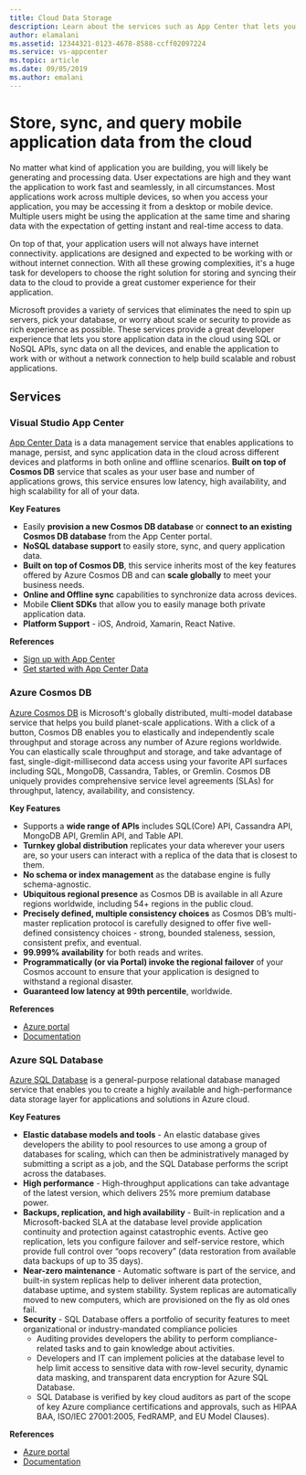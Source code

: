 ```yaml
---
title: Cloud Data Storage
description: Learn about the services such as App Center that lets you store, manage, and persist mobile application data in the cloud.
author: elamalani
ms.assetid: 12344321-0123-4678-8588-ccff02097224
ms.service: vs-appcenter
ms.topic: article
ms.date: 09/05/2019
ms.author: emalani
---
```


# Store, sync, and query mobile application data from the cloud
No matter what kind of application you are building, you will likely be generating and processing data. User expectations are high and they want the application to work fast and seamlessly, in all circumstances. Most applications work across multiple devices, so when you access your application, you may be accessing it from a desktop or mobile device. Multiple users might be using the application at the same time and sharing data with the expectation of getting instant and real-time access to data.

On top of that, your application users will not always have internet connectivity. applications are designed and expected to be working with or without internet connection. With all these growing complexities, it's a huge task for developers to choose the right solution for storing and syncing their data to the cloud to provide a great customer experience for their application.

Microsoft provides a variety of services that eliminates the need to spin up servers, pick your database, or worry about scale or security to provide as rich experience as possible. These services provide a great developer experience that lets you store application data in the cloud using SQL or NoSQL APIs, sync data on all the devices, and enable the application to work with or without a network connection to help build scalable and robust applications.

## Services

### **Visual Studio App Center**
[App Center Data](/appcenter/data/) is a data management service that enables applications to manage, persist, and sync application data in the cloud across different devices and platforms in both online and offline scenarios. **Built on top of Cosmos DB** service that scales as your user base and number of applications grows, this service ensures low latency, high availability, and high scalability for all of your data.

**Key Features**
- Easily **provision a new Cosmos DB database** or **connect to an existing Cosmos DB database** from the App Center portal.
- **NoSQL database support** to easily store, sync, and query application data.
- **Built on top of Cosmos DB**, this service inherits most of the key features offered by Azure Cosmos DB and can **scale globally** to meet your business needs.
- **Online and Offline sync** capabilities to synchronize data across devices.
- Mobile **Client SDKs** that allow you to easily manage both private application data.
- **Platform Support** - iOS, Android, Xamarin, React Native.

**References**
- [Sign up with App Center](https://appcenter.ms/signup?utm_source=Mobile%20Development%20Docs&utm_medium=Azure&utm_campaign=New%20azure%20docs)
- [Get started with App Center Data](/appcenter/data/getting-started)

### Azure Cosmos DB
[Azure Cosmos DB](https://azure.microsoft.com/services/cosmos-db/) is Microsoft's globally distributed, multi-model database service that helps you build planet-scale applications. With a click of a button, Cosmos DB enables you to elastically and independently scale throughput and storage across any number of Azure regions worldwide. You can elastically scale throughput and storage, and take advantage of fast, single-digit-millisecond data access using your favorite API surfaces including SQL, MongoDB, Cassandra, Tables, or Gremlin. Cosmos DB uniquely provides comprehensive service level agreements (SLAs) for throughput, latency, availability, and consistency.

**Key Features**
- Supports a **wide range of APIs** includes SQL(Core) API, Cassandra API, MongoDB API, Gremlin API, and Table API.
- **Turnkey global distribution** replicates your data wherever your users are, so your users can interact with a replica of the data that is closest to them.
- **No schema or index management** as the database engine is fully schema-agnostic.
- **Ubiquitous regional presence** as Cosmos DB is available in all Azure regions worldwide, including 54+ regions in the public cloud.
- **Precisely defined, multiple consistency choices** as Cosmos DB’s multi-master replication protocol is carefully designed to offer five well-defined consistency choices - strong, bounded staleness, session, consistent prefix, and eventual.
- **99.999% availability** for both reads and writes.
- **Programmatically (or via Portal) invoke the regional failover** of your Cosmos account to ensure that your application is designed to withstand a regional disaster.
- **Guaranteed low latency at 99th percentile**, worldwide.

**References**
- [Azure portal](https://portal.azure.com) 
- [Documentation](/azure/cosmos-db/introduction)   

### Azure SQL Database
 [Azure SQL Database](https://azure.microsoft.com/services/sql-database/) is a general-purpose relational database managed service that enables you to create a highly available and high-performance data storage layer for applications and solutions in Azure cloud.

**Key Features**
- **Elastic database models and tools** - An elastic database gives developers the ability to pool resources to use among a group of databases for scaling, which can then be administratively managed by submitting a script as a job, and the SQL Database performs the script across the databases.
- **High performance** - High-throughput applications can take advantage of the latest version, which delivers 25% more premium database power.
- **Backups, replication, and high availability** - Built-in replication and a Microsoft-backed SLA at the database level provide application continuity and protection against catastrophic events. Active geo replication, lets you configure failover and self-service restore, which provide full control over “oops recovery” (data restoration from available data backups of up to 35 days).
- **Near-zero maintenance** - Automatic software is part of the service, and built-in system replicas help to deliver inherent data protection, database uptime, and system stability. System replicas are automatically moved to new computers, which are provisioned on the fly as old ones fail.
- **Security** - SQL Database offers a portfolio of security features to meet organizational or industry-mandated compliance policies
    - Auditing provides developers the ability to perform compliance-related tasks and to gain knowledge about activities.
    - Developers and IT can implement policies at the database level to help limit access to sensitive data with row-level security, dynamic data masking, and transparent data encryption for Azure SQL Database.
    - SQL Database is verified by key cloud auditors as part of the scope of key Azure compliance certifications and approvals, such as HIPAA BAA, ISO/IEC 27001:2005, FedRAMP, and EU Model Clauses).

**References**
- [Azure portal](https://portal.azure.com) 
- [Documentation](/sql-database/)
   